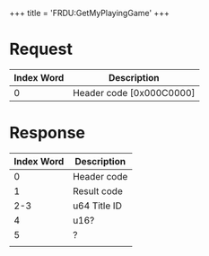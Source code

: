 +++
title = 'FRDU:GetMyPlayingGame'
+++

# Request

| Index Word | Description                |
|------------|----------------------------|
| 0          | Header code \[0x000C0000\] |

# Response

| Index Word | Description  |
|------------|--------------|
| 0          | Header code  |
| 1          | Result code  |
| 2-3        | u64 Title ID |
| 4          | u16?         |
| 5          | ?            |
|            |              |
